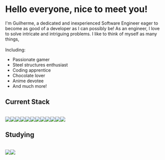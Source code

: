 <h1>Hello everyone, nice to meet you!</h1>

I'm Guilherme, a dedicated and inexperienced Software Engineer eager to become as good of a developer as I can possibly be! As an engineer, I love to solve intricate and intriguing problems.
I like to think of myself as many things,<br><br>
Including:
<ul>
  <li> Passionate gamer </li>
  <li> Steel structures enthusiast </li>
  <li> Coding apprentice </li>
  <li> Chocolate lover </li>
  <li> Anime devotee </li>
  <li> And much more! </li>
</ul>

<h2><b> Current Stack </b></h2> <br>
<div style="display: flex;">
  <!-- NodeJS --><img src=https://img.shields.io/badge/NodeJS-339933?style=for-the-badge&logo=Node.JS&logoColor=white>
  <!-- Javascript --><img src=https://img.shields.io/badge/JavaScript-F7DF1E?style=for-the-badge&logo=JavaScript&logoColor=black>
  <!-- TypeScript --><img src=https://img.shields.io/badge/Typescript-3178C6?style=for-the-badge&logo=TypeScript&logoColor=white>
  <!-- React --><img src=https://img.shields.io/badge/React-61DAFB?style=for-the-badge&logo=React&logoColor=black>
  <!-- MongoDB --><img src=https://img.shields.io/badge/MongoDB-47A248?style=for-the-badge&logo=MongoDB&logoColor=white>
  <!-- PostgreSQL --><img src=https://img.shields.io/badge/PostgreSQL-4169E1?style=for-the-badge&logo=PostgreSQL&logoColor=white>
  <!-- Prisma --><img src=https://img.shields.io/badge/Prisma-2D3748?style=for-the-badge&logo=Prisma&logoColor=white>
  <!-- Jest --><img src=https://img.shields.io/badge/Jest-C21325?style=for-the-badge&logo=Jest&logoColor=white>
  <!-- Cypress --><img src=https://img.shields.io/badge/Cypress-17202C?style=for-the-badge&logo=Cypress&logoColor=white>
  <!-- Docker --><img src=https://img.shields.io/badge/Docker-2496ED?style=for-the-badge&logo=Docker&logoColor=white>
  <!-- Redis --><img src=https://img.shields.io/badge/Redis-DC382D?style=for-the-badge&logo=Redis&logoColor=white>
  <!-- AWS --><img src=https://img.shields.io/badge/Amazon_AWS-232F3E?style=for-the-badge&logo=AmazonAWS&logoColor=white>
</div>

<h2><b> Studying </b></h2> <br>
<div style="display: flex;">
  <!-- Ruby --><img src=https://img.shields.io/badge/Ruby-FFFFFF?style=for-the-badge&logo=Ruby&logoColor=red>
  <!-- Ruby on Rails --><img src=https://img.shields.io/badge/Ruby_on_Rails-CC1400?style=for-the-badge&logo=RubyonRails&logoColor=white>
</div>
